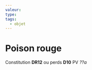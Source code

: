 ```yaml
---
valeur: 
type: 
tags:
  - objet
---
```

# Poison rouge

Constitution **DR12** ou perds **D10** PV
*??a*